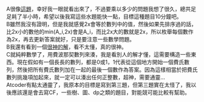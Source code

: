 A很像[這題](https://codeforces.com/contest/1195/problem/C)，幸好我一眼就看出來了，不過要乘以多少的問題我想了很久，總共足足耗了半小時，希望以後我寫這些水題能快一點，目標這種題目10分鐘吧。  
B雖然我沒有證明，但是我就感覺2x會等於數列中的值，然後如果先排序過的話，比2x小的數他的min(A_i,2x)會是A_i，而比2x大的數就是2x，所以枚舉每個數作為2x，再去更新答案就好，只是要注意一些數學問題。  
B我還有看到一個[很神的解](https://atcoder.jp/contests/arc122/submissions/23500123)，看不太懂，真的很神。  
C就純粹數學了，用費波那契數列來湊，我是看別人的解才懂，這需要構造一些東西。現在假如有一個長長的數列，都是0或1，1代表從這個地方開始一個費氏數列，然後把所有費氏數列加在一起的最後一個數作為答案。因為這樣相當於把費氏數列挑幾項加起來，就一定可以湊出任何正整數，超神，需要通靈...  
Atcoder有點太通靈了，我原本的目標是寫到第三題，但第三題實在太怪了，我以後應該還是會去寫CF，一些樹、圖、dp之類的題目，對能競可能比較有幫助。

